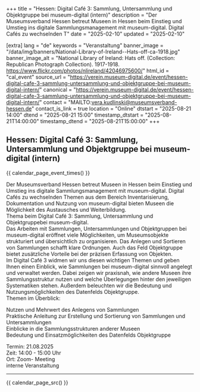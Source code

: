 +++
title = "Hessen: Digital Café 3: Sammlung, Untersammlung und Objektgruppe bei museum-digital (intern)"
description = "Der Museumsverband Hessen betreut Museen in Hessen beim Einstieg und Umstieg ins digitale Sammlungsmanagement mit museum-digital. Digital Cafés zu wechselnden T"
date = "2025-02-10"
updated = "2025-02-10"

[extra]
lang = "de"
keywords = "Veranstaltung"
banner_image = "/data/img/banners/National-Library-of-Ireland--Hats-off-ca-1918.jpg"
banner_image_alt = "National Library of Ireland:  Hats off. (Collection: Republican Photograph Collection). 1917-1918. https://www.flickr.com/photos/nlireland/42046975600/"
html_id = "cal_event"
source_url = "https://verein.museum-digital.de/event/hessen-digital-cafe-3-sammlung-untersammlung-und-objektgruppe-bei-museum-digital-intern/"
canonical = "https://verein.museum-digital.de/event/hessen-digital-cafe-3-sammlung-untersammlung-und-objektgruppe-bei-museum-digital-intern/"
contact = "MAILTO:vera.kudlinski@museumsverband-hessen.de"
contact_is_link = true
location = "Online"
dtstart = "2025-08-21 14:00"
dtend = "2025-08-21 15:00"
timestamp_dtstart = "2025-08-21T14:00:00"
timestamp_dtend = "2025-08-21T15:00:00"
+++

## Hessen: Digital Café 3: Sammlung, Untersammlung und Objektgruppe bei museum-digital (intern)

{{ calendar_page_event_times() }}

Der Museumsverband Hessen betreut Museen in Hessen beim Einstieg und Umstieg ins digitale Sammlungsmanagement mit museum-digital. Digital Cafés zu wechselnden Themen aus dem Bereich Inventarisierung, Dokumentation und Nutzung von museum-digital bieten Museen die Möglichkeit des Austausches und Weiterbildung. <br />
Thema beim Digital Café 3: Sammlung, Untersammlung und Objektgruppebei museum-digital.  <br />
Das Arbeiten mit Sammlungen, Untersammlungen und Objektgruppen bei museum-digital eröffnet viele Möglichkeiten, um Museumsobjekte strukturiert und übersichtlich zu organisieren. Das Anlegen und Sortieren von Sammlungen schafft klare Ordnungen. Auch das Feld Objektgruppe bietet zusätzliche Vorteile bei der präzisen Erfassung von Objekten. <br />
Im Digital Café 3 widmen wir uns diesen wichtigen Themen und geben Ihnen einen Einblick, wie Sammlungen bei museum-digital sinnvoll angelegt und verwaltet werden. Dabei zeigen wir praxisnah, wie andere Museen ihre Sammlungsstruktur nutzen und welche Überlegungen hinter den jeweiligen Systematiken stehen. Außerdem beleuchten wir die Bedeutung und Nutzungsmöglichkeiten des Datenfelds Objektgruppe. <br />
Themen im Überblick:  

Nutzen und Mehrwert des Anlegens von Sammlungen<br />
Praktische Anleitung zur Erstellung und Sortierung von Sammlungen und Untersammlungen<br />
Einblicke in die Sammlungsstrukturen anderer Museen<br />
Bedeutung und Einsatzmöglichkeiten des Datenfelds Objektgruppe

Termin: 21.08.2025<br />
Zeit: 14:00 - 15:00 Uhr<br />
Ort: Zoom- Meeting <br />
interne Veranstaltung

----

{{ calendar_page_src() }}
